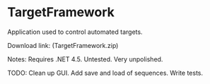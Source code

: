 # TargetFramework
Application used to control automated targets.

Download link: (TargetFramework.zip)

Notes:
Requires .NET 4.5.
Untested.
Very unpolished.

TODO:
Clean up GUI.
Add save and load of sequences.
Write tests.